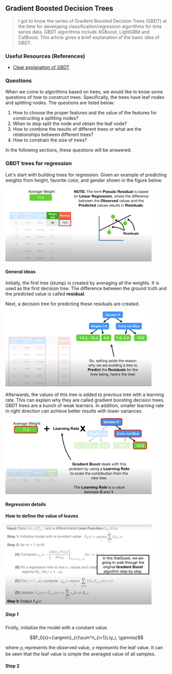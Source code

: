 ## Gradient Boosted Decision Trees

> I got to know the series of Gradient Boosted Decision Trees (GBDT) at the time for developing classification/regression algorithms for time series data. GBDT algorithms include XGBoost, LightGBM and CatBoost. This article gives a brief explanation of the basic idea of GBDT.

### Useful Resources (References)
- [Clear explanation of GBDT](https://www.youtube.com/watch?v=3CC4N4z3GJc&t=78s)

### Questions
When we come to algorithms based on trees, we would like to know some questions of how to construct trees. Specifically, the trees have leaf nodes and splitting nodes. The questions are listed below:

1. How to choose the proper features and the value of the features for constructing a splitting nodes?
2. When to stop split the node and obtain the leaf node?
3. How to combine the results of different trees or what are the relationships between different trees?
4. How to constrain the size of trees?

In the following sections, these questions will be answered.

### GBDT trees for regression
Let's start with building trees for regression. Given an example of predicting weights from height, favorite color, and gender shown in the figure below:

<img src="https://github.com/KarenMars/KarenMars.github.io/blob/main/images/gbdt/20240729165908.png" alt="gbdt-1" style="width: 90%;" />


#### General ideas
Initially, the first tree (stump) is created by averaging all the weights. It is used as the first decision tree. The difference between the ground truth and the predicted value is called **residual**.

Next, a decision tree for predicting these residuals are created.

<img src="https://github.com/KarenMars/KarenMars.github.io/blob/main/images/gbdt/20240729171129.png" alt="gbdt-2" style="width: 90%;" />

Afterwards, the values of this tree is added to previous tree with a learning rate. This can explain why they are called gradient boosting decision trees. GBDT trees are a bunch of weak learners. In addition, smaller learning rate in right direction can achieve better results with lower variances.

<img src="https://github.com/KarenMars/KarenMars.github.io/blob/main/images/gbdt/20240729171447.png" alt="gbdt-3" style="width: 90%;" />


#### Regression details
#### How to define the value of leaves

<img src="https://github.com/KarenMars/KarenMars.github.io/blob/main/images/gbdt/gbdt_steps.png" alt="gbdt-4" style="width: 90%;" />

##### Step 1
Firstly, initialize the model with a constant value.

$$F_0(x)={\argmin}_{r}\sum^n_{i=1}L(y_i, \gamma)$$

where $y_i$ represents the observed value, $\gamma$ represents the leaf value. It can be seen that the leaf value is simple the averaged value of all samples.

#### Step 2













